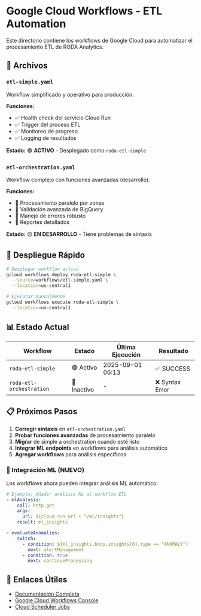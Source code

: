 # Google Cloud Workflows - ETL Automation

Este directorio contiene los workflows de Google Cloud para automatizar el procesamiento ETL de RODA Analytics.

## 📁 Archivos

### `etl-simple.yaml`
Workflow simplificado y operativo para producción.

**Funciones:**
- ✅ Health check del servicio Cloud Run
- ✅ Trigger del proceso ETL 
- ✅ Monitoreo de progreso
- ✅ Logging de resultados

**Estado:** 🟢 **ACTIVO** - Desplegado como `roda-etl-simple`

### `etl-orchestration.yaml` 
Workflow complejo con funciones avanzadas (desarrollo).

**Funciones:**
- 🔄 Procesamiento paralelo por zonas
- 🔄 Validación avanzada de BigQuery
- 🔄 Manejo de errores robusto
- 🔄 Reportes detallados

**Estado:** 🟡 **EN DESARROLLO** - Tiene problemas de sintaxis

## 🚀 Despliegue Rápido

```bash
# Desplegar workflow activo
gcloud workflows deploy roda-etl-simple \
  --source=workflows/etl-simple.yaml \
  --location=us-central1

# Ejecutar manualmente
gcloud workflows execute roda-etl-simple \
  --location=us-central1
```

## 📊 Estado Actual

| Workflow | Estado | Última Ejecución | Resultado |
|----------|--------|------------------|-----------|
| `roda-etl-simple` | 🟢 Activo | 2025-09-01 06:13 | ✅ SUCCESS |
| `roda-etl-orchestration` | 🔴 Inactivo | - | ❌ Syntax Error |

## 📋 Próximos Pasos

1. **Corregir sintaxis** en `etl-orchestration.yaml`
2. **Probar funciones avanzadas** de procesamiento paralelo
3. **Migrar** de simple a orchestration cuando esté listo
4. **Integrar ML endpoints** en workflows para análisis automático
5. **Agregar workflows** para análisis específicos

### 🤖 Integración ML (NUEVO)
Los workflows ahora pueden integrar análisis ML automático:

```yaml
# Ejemplo: Añadir análisis ML al workflow ETL
- mlAnalysis:
    call: http.get
    args:
      url: ${cloud_run_url + "/ml/insights"}
    result: ml_insights

- evaluateAnomalies:
    switch:
      - condition: ${ml_insights.body.insights[0].type == "ANOMALY"}
        next: alertManagement
      - condition: true
        next: continueProcessing
```

## 🔗 Enlaces Útiles

- [Documentación Completa](../docs/WORKFLOWS_GUIDE.md)
- [Google Cloud Workflows Console](https://console.cloud.google.com/workflows)
- [Cloud Scheduler Jobs](https://console.cloud.google.com/cloudscheduler)
